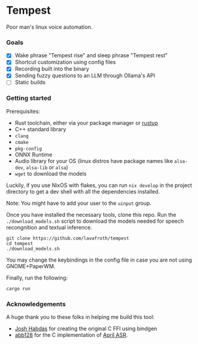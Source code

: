 # Tempest

Poor man's linux voice automation.

### Goals
- [x] Wake phrase "Tempest rise" and sleep phrase "Tempest rest"
- [x] Shortcut customization using config files
- [x] Recording built into the binary
- [x] Sending fuzzy questions to an LLM through Ollama's API
- [ ] Static builds

### Getting started

Prerequisites:
- Rust toolchain, either via your package manager or [rustup](https://rustup.rs)
- C++ standard library
- `clang`
- `cmake`
- `pkg-config`
- ONNX Runtime
- Audio library for your OS (linux distros have package names like `alsa-dev`, `alsa-lib` or `alsa`)
- `wget` to download the models

Luckily, if you use NixOS with flakes, you can run `nix develop` in the project directory to get a dev shell with all the dependencies installed.

Note: You might have to add your user to the `uinput` group.

Once you have installed the necessary tools, clone this repo. Run the `./download_models.sh` script to download the models needed for speech recongnition and textual inference.

```
git clone https://github.com/lavafroth/tempest
cd tempest
./download_models.sh
```

You may change the keybindings in the config file in case you are not using GNOME+PaperWM.

Finally, run the following:

```sh
cargo run
```

### Acknowledgements

A huge thank you to these folks in helping me build this tool:

- [Josh Habdas](https://cpdeberg.org/vhs) for creating the original C FFI using bindgen
- [abb128](https://github.com/abb128) for the C implementation of [April ASR](https://github.com/abb128/april-asr).
